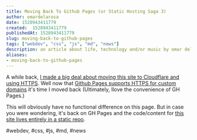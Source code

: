 ```yaml
---
title: Moving Back To Github Pages (or Static Hosting Saga 3)
author: omardelarosa
date: 1528943411779
created:  1528943411779
publishedAt: 1528943411779
slug: moving-back-to-github-pages
tags: ["webdev", "css", "js", "md", "news"]
description: an article about life, technology and/or music by omar delarosa
aliases:
- moving-back-to-github-pages
---
```


A while back, [I made a big deal about moving this site to Cloudflare and using HTTPS](https://www.omardelarosa.com/posts/static-hosting-saga-2.html). Well now that [Github Pages supports HTTPS for custom domains](https://blog.github.com/2018-05-01-github-pages-custom-domains-https/) it's time I moved back (Ultimately, Ilove the convenience of GH Pages.)

This will obviously have no functional difference on this page. But in case you were wondering, it's back on GH Pages and the code/content for [this site lives entirely in a static repo](https://github.com/omardelarosa/omardelarosa.github.io).

#webdev, #css, #js, #md, #news
